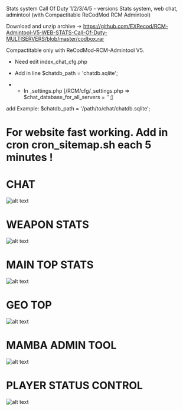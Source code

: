 Stats system Call Of Duty 1/2/3/4/5 - versions
Stats system, web chat, admintool (with Compactitable ReCodMod RCM Admintool)

Download and unzip archive -> https://github.com/EXRecod/RCM-Admintool-V5-WEB-STATS-Call-Of-Duty-MULTISERVERS/blob/master/codbox.rar

Compactitable only with ReCodMod-RCM-Admintool V5. 

- Need edit index_chat_cfg.php

- Add in line $chatdb_path = 'chatdb.sqlite';

- - In _settings.php [/RCM/cfg/_settings.php => $chat_database_for_all_servers = '';] 

add Example: $chatdb_path = '/path/to/chat/chatdb.sqlite';


#  For website fast working. Add in cron  cron_sitemap.sh  each 5 minutes !


# CHAT
![alt text](https://github.com/EXRecod/ReCodMod--RCM-v.5--WEB-CHAT-Call-Of-Duty-MULTISERVERS/blob/master/img/chattt.jpg)

# WEAPON STATS
![alt text](https://github.com/EXRecod/ReCodMod--RCM-v.5--WEB-CHAT-Call-Of-Duty-MULTISERVERS/blob/master/upload/1r.jpg)

# MAIN TOP STATS
![alt text](https://github.com/EXRecod/ReCodMod--RCM-v.5--WEB-CHAT-Call-Of-Duty-MULTISERVERS/blob/master/upload/2r.jpg)

# GEO TOP
![alt text](https://github.com/EXRecod/ReCodMod--RCM-v.5--WEB-CHAT-Call-Of-Duty-MULTISERVERS/blob/master/upload/3r.jpg)

# MAMBA ADMIN TOOL
![alt text](https://github.com/EXRecod/ReCodMod--RCM-v.5--WEB-CHAT-Call-Of-Duty-MULTISERVERS/blob/master/upload/4r.jpg)

# PLAYER STATUS CONTROL
![alt text](https://github.com/EXRecod/ReCodMod--RCM-v.5--WEB-CHAT-Call-Of-Duty-MULTISERVERS/blob/master/upload/5r.jpg)
